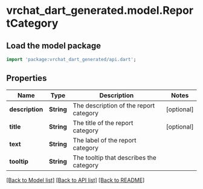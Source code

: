 # vrchat_dart_generated.model.ReportCategory

## Load the model package
```dart
import 'package:vrchat_dart_generated/api.dart';
```

## Properties
Name | Type | Description | Notes
------------ | ------------- | ------------- | -------------
**description** | **String** | The description of the report category | [optional] 
**title** | **String** | The title of the report category | [optional] 
**text** | **String** | The label of the report category | 
**tooltip** | **String** | The tooltip that describes the category | 

[[Back to Model list]](../README.md#documentation-for-models) [[Back to API list]](../README.md#documentation-for-api-endpoints) [[Back to README]](../README.md)


